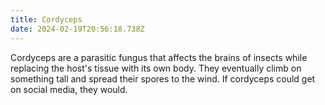 ```yaml
---
title: Cordyceps
date: 2024-02-19T20:56:18.738Z
---
```

Cordyceps are a parasitic fungus that affects the brains of insects while replacing the host's tissue with its own body. They eventually climb on something tall and spread their spores to the wind. If cordyceps could get on social media, they would.

